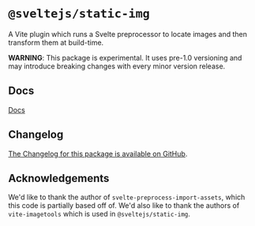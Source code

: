 # `@sveltejs/static-img`

A Vite plugin which runs a Svelte preprocessor to locate images and then transform them at build-time.

**WARNING**: This package is experimental. It uses pre-1.0 versioning and may introduce breaking changes with every minor version release.

## Docs

[Docs](https://kit.svelte.dev/docs/assets)

## Changelog

[The Changelog for this package is available on GitHub](https://github.com/sveltejs/kit/blob/master/packages/static-img/CHANGELOG.md).

## Acknowledgements

We'd like to thank the author of `svelte-preprocess-import-assets`, which this code is partially based off of. We'd also like to thank the authors of `vite-imagetools` which is used in `@sveltejs/static-img`.
